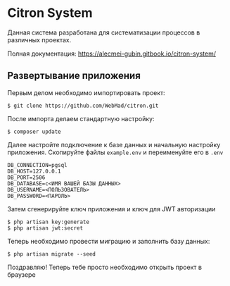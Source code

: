 # Citron System
Данная система разработана для систематизации процессов в различных проектах.

Полная документация: https://alecmei-gubin.gitbook.io/citron-system/
## Развертывание приложения
Первым делом необходимо импортировать проект: 

```
$ git clone https://github.com/WebMad/citron.git
```

После импорта делаем стандартную настройку:

```
$ composer update
```

Далее настройте подключение к базе данных и начальную настройку приложения. Cкопируйте файлы `example.env` и переименуйте его в `.env`

```
DB_CONNECTION=pgsql
DB_HOST=127.0.0.1
DB_PORT=2506
DB_DATABASE=c<ИМЯ ВАШЕЙ БАЗЫ ДАННЫХ>
DB_USERNAME=<ПОЛЬЗОВАТЕЛЬ>
DB_PASSWORD=<ПАРОЛЬ>
```

Затем сгенерируйте ключ приложения и ключ для JWT авторизации

```
$ php artisan key:generate
$ php artisan jwt:secret
```

Теперь необходимо провести миграцию и заполнить базу данных:

```
$ php artisan migrate --seed
```

Поздравляю! Теперь тебе просто необходимо открыть проект в браузере
